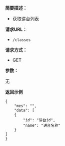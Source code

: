 
**简要描述：** 

- 获取讲台列表

**请求URL：** 
- ` /classes `
  
**请求方式：**
- GET

**参数：** 

无

 **返回示例**

``` 
{
	"mes": "",
	"data": [
    {
        "id": "讲台id",
        "name": "讲台名称"
    }
]
}
```